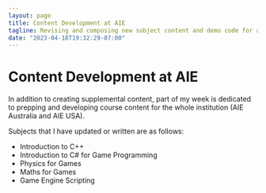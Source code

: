 ```yaml
---
layout: page
title: Content Development at AIE
tagline: Revising and composing new subject content and demo code for all AIE campuses.
date: "2023-04-18T19:32:29-07:00"
---
```


# Content Development at AIE

In addition to creating supplemental content, part of my week is dedicated to
prepping and developing course content for the whole institution (AIE Australia
and AIE USA).

Subjects that I have updated or written are as follows:

- Introduction to C++
- Introduction to C# for Game Programming
- Physics for Games
- Maths for Games
- Game Engine Scripting